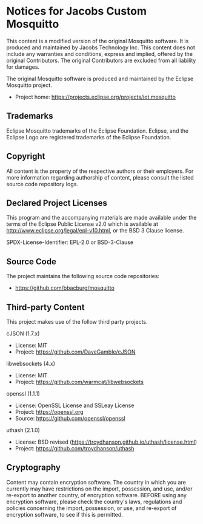 # Notices for Jacobs Custom Mosquitto

This content is a modified version of the original Mosquitto software. It is produced and maintained by Jacobs Technology Inc.
This content does not include any warranties and conditions, express and implied, offered by the original Contributors.
The original Contributors are excluded from all liability for damages.

The original Mosquitto software is produced and maintained by the Eclipse Mosquitto project.

 * Project home: https://projects.eclipse.org/projects/iot.mosquitto

## Trademarks

Eclipse Mosquitto trademarks of the Eclipse Foundation. Eclipse, and the
Eclipse Logo are registered trademarks of the Eclipse Foundation.

## Copyright

All content is the property of the respective authors or their employers.
For more information regarding authorship of content, please consult the
listed source code repository logs.

## Declared Project Licenses

This program and the accompanying materials are made available under the terms
of the Eclipse Public License v2.0 which is available at
http://www.eclipse.org/legal/epl-v10.html, or the BSD 3 Clause license.

SPDX-License-Identifier: EPL-2.0 or BSD-3-Clause

## Source Code

The project maintains the following source code repositories:

 * https://github.com/bbacburg/mosquitto

## Third-party Content

This project makes use of the follow third party projects.

cJSON (1.7.x)

* License: MIT
* Project: https://github.com/DaveGamble/cJSON

libwebsockets (4.x)

* License: MIT
* Project: https://github.com/warmcat/libwebsockets

openssl (1.1.1)

* License: OpenSSL License and SSLeay License
* Project: https://openssl.org
* Source: https://github.com/openssl/openssl

uthash (2.1.0)

* License: BSD revised (https://troydhanson.github.io/uthash/license.html)
* Project: https://github.com/troydhanson/uthash

## Cryptography

Content may contain encryption software. The country in which you are currently
may have restrictions on the import, possession, and use, and/or re-export to
another country, of encryption software. BEFORE using any encryption software,
please check the country's laws, regulations and policies concerning the import,
possession, or use, and re-export of encryption software, to see if this is
permitted.
